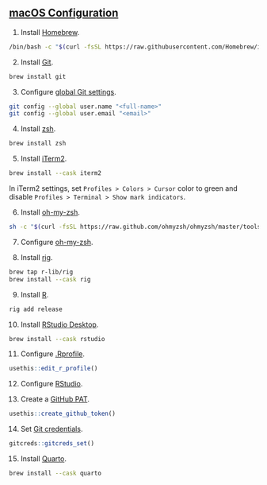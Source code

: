 ## [macOS Configuration](https://ivelasq.rbind.io/blog/macos-rig)

1. Install [Homebrew](https://brew.sh).

```bash
/bin/bash -c "$(curl -fsSL https://raw.githubusercontent.com/Homebrew/install/HEAD/install.sh)"
```

2. Install [Git](https://git-scm.com/download/mac).

```bash
brew install git
```

3. Configure [global Git settings](https://github.com/gvelasq/git-reference#setup).

```bash
git config --global user.name "<full-name>"
git config --global user.email "<email>"
```

4. Install [zsh](https://zsh.sourceforge.io).

```bash
brew install zsh
```

5. Install [iTerm2](https://iterm2.com).

```bash
brew install --cask iterm2
```

In iTerm2 settings, set `Profiles > Colors > Cursor` color to green and disable `Profiles > Terminal > Show mark indicators`.

6. Install [oh-my-zsh](https://ohmyz.sh/#install).

```bash
sh -c "$(curl -fsSL https://raw.github.com/ohmyzsh/ohmyzsh/master/tools/install.sh)"
```

7. Configure [oh-my-zsh](https://github.com/gvelasq/dotfiles/tree/main/zsh).

8. Install [rig](https://github.com/r-lib/rig?tab=readme-ov-file#installing-rig-on-macos-).

```bash
brew tap r-lib/rig
brew install --cask rig
```

9. Install [R](https://www.r-project.org).

```bash
rig add release
```

10. Install [RStudio Desktop](https://posit.co/download/rstudio-desktop).

```bash
brew install --cask rstudio
```

11. Configure [.Rprofile](https://github.com/gvelasq/dotfiles/blob/main/R/.Rprofile).

```r
usethis::edit_r_profile()
```

12. Configure [RStudio](https://github.com/gvelasq/dotfiles/tree/main/rstudio).

13. Create a [GitHub PAT](https://usethis.r-lib.org/reference/github-token.html).

```r
usethis::create_github_token()
```

14. Set [Git credentials](https://gitcreds.r-lib.org/reference/gitcreds_get.html).

```r
gitcreds::gitcreds_set()
```

15. Install [Quarto](https://quarto.org/docs/get-started).

```bash
brew install --cask quarto
```
